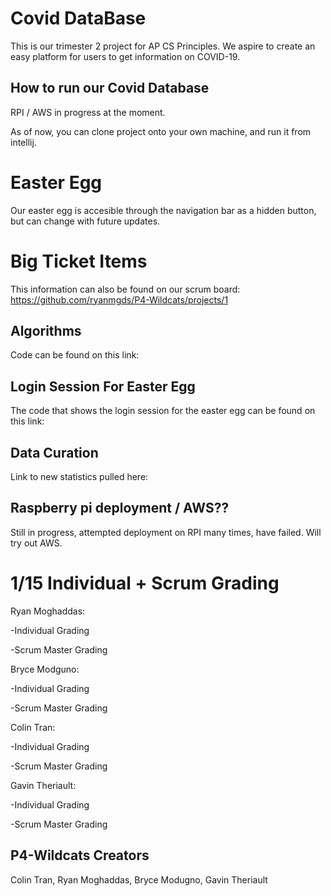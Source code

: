# Covid DataBase
This is our trimester 2 project for AP CS Principles. We aspire to create an easy platform for users to get information on COVID-19.

## How to run our Covid Database
RPI / AWS in progress at the moment.

As of now, you can clone project onto your own machine, and run it from intellij.

# Easter Egg
Our easter egg is accesible through the navigation bar as a hidden button, but can change with future updates. 

# Big Ticket Items
This information can also be found on our scrum board: https://github.com/ryanmgds/P4-Wildcats/projects/1 

## Algorithms 
Code can be found on this link:

## Login Session For Easter Egg
The code that shows the login session for the easter egg can be found on this link: 

## Data Curation
Link to new statistics pulled here:

## Raspberry pi deployment / AWS??
Still in progress, attempted deployment on RPI many times, have failed. Will try out AWS.

# 1/15 Individual + Scrum Grading
Ryan Moghaddas:

-Individual Grading

-Scrum Master Grading

Bryce Modguno:

-Individual Grading

-Scrum Master Grading

Colin Tran:

-Individual Grading

-Scrum Master Grading

Gavin Theriault:

-Individual Grading

-Scrum Master Grading

## P4-Wildcats Creators
Colin Tran, Ryan Moghaddas, Bryce Modugno, Gavin Theriault





